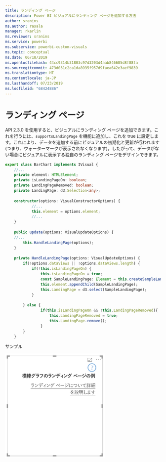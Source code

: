 ```yaml
---
title: ランディング ページ
description: Power BI ビジュアルにランディング ページを追加する方法
author: sranins
ms.author: rasala
manager: rkarlin
ms.reviewer: sranins
ms.service: powerbi
ms.subservice: powerbi-custom-visuals
ms.topic: conceptual
ms.date: 06/18/2019
ms.openlocfilehash: 44cc9314b31803c97d3203d4aab846685d8f88fa
ms.sourcegitcommit: 473d031c2ca1da8935f957d9faea642e3aef9839
ms.translationtype: HT
ms.contentlocale: ja-JP
ms.lasthandoff: 07/23/2019
ms.locfileid: "68424886"
---
```

# <a name="landing-page"></a>ランディング ページ

API 2.3.0 を使用すると、ビジュアルにランディング ページを追加できます。これを行うには、`supportsLandingPage` を機能に追加し、これを true に設定します。これにより、データを追加する前にビジュアルの初期化と更新が行われます (つまり、ウォーターマークが表示されなくなります)。したがって、データがない場合にビジュアルに表示する独自のランディング ページをデザインできます。

```typescript
export class BarChart implements IVisual {
    //...
    private element: HTMLElement;
    private isLandingPageOn: boolean;
    private LandingPageRemoved: boolean;
    private LandingPage: d3.Selection<any>;

    constructor(options: VisualConstructorOptions) {
            //...
            this.element = options.element;
            //...
    }

    public update(options: VisualUpdateOptions) {
    //...
        this.HandleLandingPage(options);
    }

    private HandleLandingPage(options: VisualUpdateOptions) {
        if(!options.dataViews || !options.dataViews.length) {
            if(!this.isLandingPageOn) {
                this.isLandingPageOn = true;
                const SampleLandingPage: Element = this.createSampleLandingPage(); //create a landing page
                this.element.appendChild(SampleLandingPage);
                this.LandingPage = d3.select(SampleLandingPage);
            }

        } else {
                if(this.isLandingPageOn && !this.LandingPageRemoved){
                    this.LandingPageRemoved = true;
                    this.LandingPage.remove();
                }
        }
    }
```

サンプル

![ランディング ページのスクリーンショット](./media/landing-page.png)

